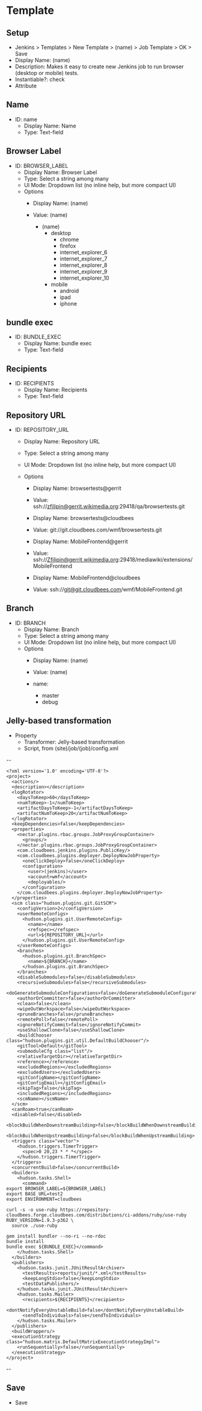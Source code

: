 # Template

## Setup

- Jenkins > Templates > New Template > (name) > Job Template > OK > Save
- Display Name: (name)
- Description: Makes it easy to create new Jenkins job to run browser (desktop or mobile) tests.
- Instantiable?: check
- Attribute

## Name

- ID: name
  - Display Name: Name
  - Type: Text-field

## Browser Label

- ID: BROWSER_LABEL
  - Display Name: Browser Label
  - Type: Select a string among many
  - UI Mode: Dropdown list (no inline help, but more compact UI)
  - Options
    - Display Name: (name)
    - Value: (name)

      - (name)
        - desktop
          - chrome
          - firefox
          - internet_explorer_6
          - internet_explorer_7
          - internet_explorer_8
          - internet_explorer_9
          - internet_explorer_10
        - mobile
          - android
          - ipad
          - iphone

## bundle exec

  - ID: BUNDLE_EXEC
    - Display Name: bundle exec
    - Type: Text-field

## Recipients

- ID: RECIPIENTS
  - Display Name: Recipients
  - Type: Text-field

## Repository URL

- ID: REPOSITORY_URL
  - Display Name: Repository URL
  - Type: Select a string among many
  - UI Mode: Dropdown list (no inline help, but more compact UI)
  - Options

    - Display Name: browsertests@gerrit
    - Value: ssh://zfilipin@gerrit.wikimedia.org:29418/qa/browsertests.git

    - Display Name: browsertests@cloudbees
    - Value: git://git.cloudbees.com/wmf/browsertests.git

    - Display Name: MobileFrontend@gerrit
    - Value: ssh://Zfilipin@gerrit.wikimedia.org:29418/mediawiki/extensions/MobileFrontend

    - Display Name: MobileFrontend@cloudbees
    - Value: ssh://git@git.cloudbees.com/wmf/MobileFrontend.git

## Branch

- ID: BRANCH
  - Display Name: Branch
  - Type: Select a string among many
  - UI Mode: Dropdown list (no inline help, but more compact UI)
  - Options
    - Display Name: (name)
    - Value: (name)

    - name:
      - master
      - debug

## Jelly-based transformation

- Property
  - Transformer: Jelly-based transformation
  - Script, from (site)/job/(job)/config.xml

--

    <?xml version='1.0' encoding='UTF-8'?>
    <project>
      <actions/>
      <description></description>
      <logRotator>
        <daysToKeep>60</daysToKeep>
        <numToKeep>-1</numToKeep>
        <artifactDaysToKeep>-1</artifactDaysToKeep>
        <artifactNumToKeep>20</artifactNumToKeep>
      </logRotator>
      <keepDependencies>false</keepDependencies>
      <properties>
        <nectar.plugins.rbac.groups.JobProxyGroupContainer>
          <groups/>
        </nectar.plugins.rbac.groups.JobProxyGroupContainer>
        <com.cloudbees.jenkins.plugins.PublicKey/>
        <com.cloudbees.plugins.deployer.DeployNowJobProperty>
          <oneClickDeploy>false</oneClickDeploy>
          <configuration>
            <user>(jenkins)</user>
            <account>wmf</account>
            <deployables/>
          </configuration>
        </com.cloudbees.plugins.deployer.DeployNowJobProperty>
      </properties>
      <scm class="hudson.plugins.git.GitSCM">
        <configVersion>2</configVersion>
        <userRemoteConfigs>
          <hudson.plugins.git.UserRemoteConfig>
            <name></name>
            <refspec></refspec>
            <url>${REPOSITORY_URL}</url>
          </hudson.plugins.git.UserRemoteConfig>
        </userRemoteConfigs>
        <branches>
          <hudson.plugins.git.BranchSpec>
            <name>${BRANCH}</name>
          </hudson.plugins.git.BranchSpec>
        </branches>
        <disableSubmodules>false</disableSubmodules>
        <recursiveSubmodules>false</recursiveSubmodules>
        <doGenerateSubmoduleConfigurations>false</doGenerateSubmoduleConfigurations>
        <authorOrCommitter>false</authorOrCommitter>
        <clean>false</clean>
        <wipeOutWorkspace>false</wipeOutWorkspace>
        <pruneBranches>false</pruneBranches>
        <remotePoll>false</remotePoll>
        <ignoreNotifyCommit>false</ignoreNotifyCommit>
        <useShallowClone>false</useShallowClone>
        <buildChooser class="hudson.plugins.git.util.DefaultBuildChooser"/>
        <gitTool>Default</gitTool>
        <submoduleCfg class="list"/>
        <relativeTargetDir></relativeTargetDir>
        <reference></reference>
        <excludedRegions></excludedRegions>
        <excludedUsers></excludedUsers>
        <gitConfigName></gitConfigName>
        <gitConfigEmail></gitConfigEmail>
        <skipTag>false</skipTag>
        <includedRegions></includedRegions>
        <scmName></scmName>
      </scm>
      <canRoam>true</canRoam>
      <disabled>false</disabled>
      <blockBuildWhenDownstreamBuilding>false</blockBuildWhenDownstreamBuilding>
      <blockBuildWhenUpstreamBuilding>false</blockBuildWhenUpstreamBuilding>
      <triggers class="vector">
        <hudson.triggers.TimerTrigger>
          <spec>0 20,23 * * *</spec>
        </hudson.triggers.TimerTrigger>
      </triggers>
      <concurrentBuild>false</concurrentBuild>
      <builders>
        <hudson.tasks.Shell>
          <command>
    export BROWSER_LABEL=${BROWSER_LABEL}
    export BASE_URL=test2
    export ENVIRONMENT=cloudbees

    curl -s -o use-ruby https://repository-cloudbees.forge.cloudbees.com/distributions/ci-addons/ruby/use-ruby
    RUBY_VERSION=1.9.3-p362 \
      source ./use-ruby

    gem install bundler --no-ri --no-rdoc
    bundle install
    bundle exec ${BUNDLE_EXEC}</command>
        </hudson.tasks.Shell>
      </builders>
      <publishers>
        <hudson.tasks.junit.JUnitResultArchiver>
          <testResults>reports/junit/*.xml</testResults>
          <keepLongStdio>false</keepLongStdio>
          <testDataPublishers/>
        </hudson.tasks.junit.JUnitResultArchiver>
        <hudson.tasks.Mailer>
          <recipients>${RECIPIENTS}</recipients>
          <dontNotifyEveryUnstableBuild>false</dontNotifyEveryUnstableBuild>
          <sendToIndividuals>false</sendToIndividuals>
        </hudson.tasks.Mailer>
      </publishers>
      <buildWrappers/>
      <executionStrategy class="hudson.matrix.DefaultMatrixExecutionStrategyImpl">
        <runSequentially>false</runSequentially>
      </executionStrategy>
    </project>

--

## Save

- Save
